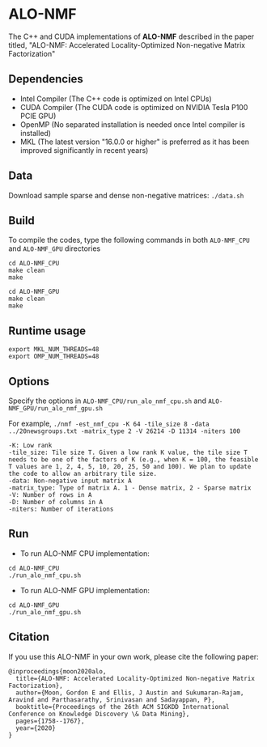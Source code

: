 # ALO-NMF

The C++ and CUDA implementations of **ALO-NMF** described in the paper titled, "ALO-NMF: Accelerated Locality-Optimized Non-negative Matrix Factorization"

## Dependencies
- Intel Compiler (The C++ code is optimized on Intel CPUs)
- CUDA Compiler (The CUDA code is optimized on NVIDIA Tesla P100 PCIE GPU)
- OpenMP (No separated installation is needed once Intel compiler is installed)
- MKL (The latest version "16.0.0 or higher" is preferred as it has been improved significantly in recent years)
  
## Data
Download sample sparse and dense non-negative matrices: `./data.sh`

## Build
To compile the codes, type the following commands in both `ALO-NMF_CPU` and `ALO-NMF_GPU` directories
```
cd ALO-NMF_CPU
make clean
make

cd ALO-NMF_GPU
make clean
make 
```

## Runtime usage
```
export MKL_NUM_THREADS=48
export OMP_NUM_THREADS=48
```

## Options
Specify the options in `ALO-NMF_CPU/run_alo_nmf_cpu.sh` and `ALO-NMF_GPU/run_alo_nmf_gpu.sh`

For example, `./nmf -est_nmf_cpu -K 64 -tile_size 8 -data ../20newsgroups.txt -matrix_type 2 -V 26214 -D 11314 -niters 100`
```
-K: Low rank
-tile_size: Tile size T. Given a low rank K value, the tile size T needs to be one of the factors of K (e.g., when K = 100, the feasible T values are 1, 2, 4, 5, 10, 20, 25, 50 and 100). We plan to update the code to allow an arbitrary tile size.
-data: Non-negative input matrix A
-matrix_type: Type of matrix A. 1 - Dense matrix, 2 - Sparse matrix
-V: Number of rows in A
-D: Number of columns in A
-niters: Number of iterations
```
## Run
  + To run ALO-NMF CPU implementation:
  ```
  cd ALO-NMF_CPU
  ./run_alo_nmf_cpu.sh
  ```
  + To run ALO-NMF GPU implementation:
  ```
  cd ALO-NMF_GPU
  ./run_alo_nmf_gpu.sh
  ```
  
## Citation
If you use this ALO-NMF in your own work, please cite the following paper:
```
@inproceedings{moon2020alo,
  title={ALO-NMF: Accelerated Locality-Optimized Non-negative Matrix Factorization},
  author={Moon, Gordon E and Ellis, J Austin and Sukumaran-Rajam, Aravind and Parthasarathy, Srinivasan and Sadayappan, P},
  booktitle={Proceedings of the 26th ACM SIGKDD International Conference on Knowledge Discovery \& Data Mining},
  pages={1758--1767},
  year={2020}
}
```
